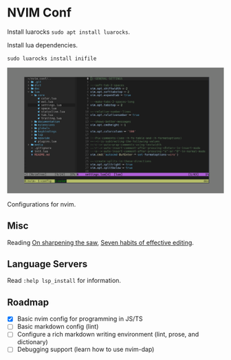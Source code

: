 # NVIM Conf

Install luarocks `sudo apt install luarocks`.

Install lua dependencies.

```none
sudo luarocks install inifile
```

![screenshot](/media/screenshot1.png)

Configurations for nvim.

## Misc

Reading [On sharpening the saw](http://vimcasts.org/blog/2012/08/on-sharpening-the-saw/),
[Seven habits of effective editing](https://www.moolenaar.net/habits.html).

## Language Servers

Read `:help lsp_install` for information.

## Roadmap

- [x] Basic nvim config for programming in JS/TS
- [ ] Basic markdown config (lint)
- [ ] Configure a rich markdown writing environment (lint, prose, and dictionary)
- [ ] Debugging support (learn how to use nvim-dap)
